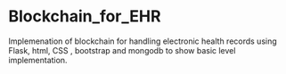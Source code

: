 # Blockchain_for_EHR

Implemenation of blockchain for handling electronic health records using Flask, html, CSS , bootstrap and mongodb to show basic level implementation.

